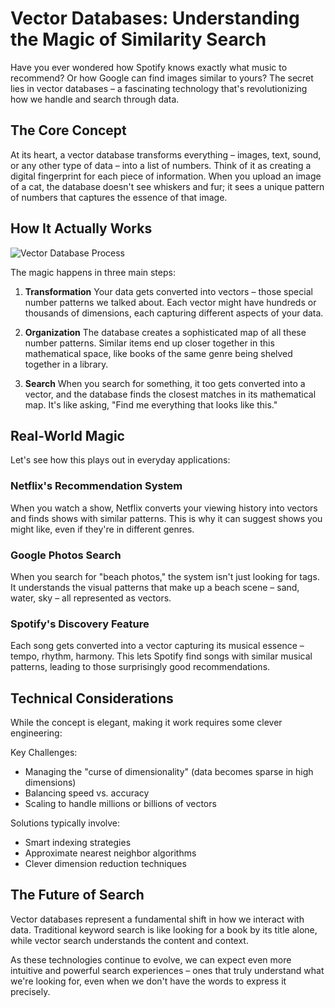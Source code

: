 
# Vector Databases: Understanding the Magic of Similarity Search

Have you ever wondered how Spotify knows exactly what music to recommend? Or how Google can find images similar to yours? The secret lies in vector databases – a fascinating technology that's revolutionizing how we handle and search through data.

## The Core Concept

At its heart, a vector database transforms everything – images, text, sound, or any other type of data – into a list of numbers. Think of it as creating a digital fingerprint for each piece of information. When you upload an image of a cat, the database doesn't see whiskers and fur; it sees a unique pattern of numbers that captures the essence of that image.

## How It Actually Works

![Vector Database Process](/lovable-uploads/9dd8c316-db03-4cf6-a185-7e47d12ffbec.png)

The magic happens in three main steps:

1. **Transformation**
   Your data gets converted into vectors – those special number patterns we talked about. Each vector might have hundreds or thousands of dimensions, each capturing different aspects of your data.

2. **Organization**
   The database creates a sophisticated map of all these number patterns. Similar items end up closer together in this mathematical space, like books of the same genre being shelved together in a library.

3. **Search**
   When you search for something, it too gets converted into a vector, and the database finds the closest matches in its mathematical map. It's like asking, "Find me everything that looks like this."

## Real-World Magic

Let's see how this plays out in everyday applications:

### Netflix's Recommendation System

When you watch a show, Netflix converts your viewing history into vectors and finds shows with similar patterns. This is why it can suggest shows you might like, even if they're in different genres.

### Google Photos Search

When you search for "beach photos," the system isn't just looking for tags. It understands the visual patterns that make up a beach scene – sand, water, sky – all represented as vectors.

### Spotify's Discovery Feature

Each song gets converted into a vector capturing its musical essence – tempo, rhythm, harmony. This lets Spotify find songs with similar musical patterns, leading to those surprisingly good recommendations.

## Technical Considerations

While the concept is elegant, making it work requires some clever engineering:

Key Challenges:
- Managing the "curse of dimensionality" (data becomes sparse in high dimensions)
- Balancing speed vs. accuracy
- Scaling to handle millions or billions of vectors

Solutions typically involve:
- Smart indexing strategies
- Approximate nearest neighbor algorithms
- Clever dimension reduction techniques

## The Future of Search

Vector databases represent a fundamental shift in how we interact with data. Traditional keyword search is like looking for a book by its title alone, while vector search understands the content and context.

As these technologies continue to evolve, we can expect even more intuitive and powerful search experiences – ones that truly understand what we're looking for, even when we don't have the words to express it precisely.
